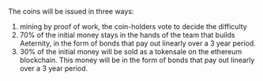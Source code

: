 The coins will be issued in three ways:
1) mining by proof of work, the coin-holders vote to decide the difficulty
2) 70% of the initial money stays in the hands of the team that builds Aeternity, in the form of bonds that pay out linearly over a 3 year period.
3) 30% of the initial money will be sold as a tokensale on the ethereum blockchain. This money will be in the form of bonds that pay out linearly over a 3 year period.